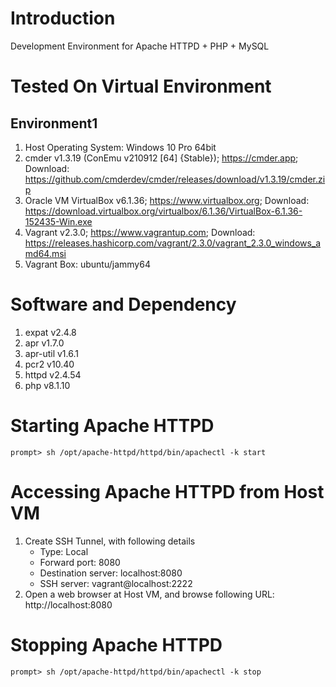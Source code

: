 # Introduction
Development Environment for Apache HTTPD + PHP + MySQL

# Tested On Virtual Environment
## Environment1
1. Host Operating System: Windows 10 Pro 64bit
2. cmder v1.3.19 (ConEmu v210912 [64] {Stable}); https://cmder.app; Download: https://github.com/cmderdev/cmder/releases/download/v1.3.19/cmder.zip
3. Oracle VM VirtualBox v6.1.36; https://www.virtualbox.org; Download: https://download.virtualbox.org/virtualbox/6.1.36/VirtualBox-6.1.36-152435-Win.exe
4. Vagrant v2.3.0; https://www.vagrantup.com; Download: https://releases.hashicorp.com/vagrant/2.3.0/vagrant_2.3.0_windows_amd64.msi
5. Vagrant Box: ubuntu/jammy64

# Software and Dependency
1. expat v2.4.8
2. apr v1.7.0
3. apr-util v1.6.1
4. pcr2 v10.40
5. httpd v2.4.54
6. php v8.1.10

# Starting Apache HTTPD
```
prompt> sh /opt/apache-httpd/httpd/bin/apachectl -k start
```

# Accessing Apache HTTPD from Host VM
1. Create SSH Tunnel, with following details
	- Type: Local
	- Forward port: 8080
	- Destination server: localhost:8080
	- SSH server: vagrant@localhost:2222
2. Open a web browser at Host VM, and browse following URL: http://localhost:8080

# Stopping Apache HTTPD
```
prompt> sh /opt/apache-httpd/httpd/bin/apachectl -k stop
```
